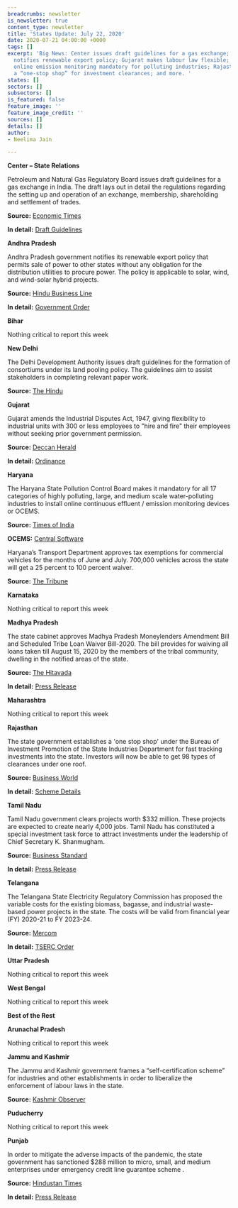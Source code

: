 ```yaml
---
breadcrumbs: newsletter
is_newsletter: true
content_type: newsletter
title: 'States Update: July 22, 2020'
date: 2020-07-21 04:00:00 +0000
tags: []
excerpt: 'Big News: Center issues draft guidelines for a gas exchange; Andhra Pradesh
  notifies renewable export policy; Gujarat makes labour law flexible; Haryana makes
  online emission monitoring mandatory for polluting industries; Rajasthan creates
  a “one-stop shop” for investment clearances; and more. '
states: []
sectors: []
subsectors: []
is_featured: false
feature_image: ''
feature_image_credit: ''
sources: []
details: []
author:
- Neelima Jain

---
```

**Center – State Relations**

Petroleum and Natural Gas Regulatory Board issues draft guidelines for a gas exchange in India. The draft lays out in detail the regulations regarding the setting up and operation of an exchange, membership, shareholding and settlement of trades.

**Source:** [Economic Times](https://energy.economictimes.indiatimes.com/news/oil-and-gas/pngrb-draft-regulation-caps-individual-stake-in-gas-exchange-to-15-per-cent/76951235)

**In detail:** [Draft Guidelines](https://www.pngrb.gov.in/pdf/public-notice/DraftGasExchangeRegulation.pdf)

**Andhra Pradesh**

Andhra Pradesh government notifies its renewable export policy that permits sale of power to other states without any obligation for the distribution utilities to procure power. The policy is applicable to solar, wind, and wind-solar hybrid projects.

**Source:** [Hindu Business Line](https://www.thehindubusinessline.com/economy/andhra-pradesh-announces-renewable-energy-export-policy/article32117615.ece)

**In detail:** [Government Order](https://nredcap.in/PDFs/Pages/AP_RE_Export_policy_2020.pdf)

**Bihar**

Nothing critical to report this week

**New Delhi**

The Delhi Development Authority issues draft guidelines for the formation of consortiums under its land pooling policy. The guidelines aim to assist stakeholders in completing relevant paper work.

**Source:** [The Hindu](https://www.thehindu.com/news/cities/Delhi/land-pooling-policy-dda-issues-draft-guidelines-for-forming-consortiums/article32096163.ece)

**Gujarat**

Gujarat amends the Industrial Disputes Act, 1947, giving flexibility to industrial units with 300 or less employees to "hire and fire" their employees without seeking prior government permission.

**Source:** [Deccan Herald](https://www.deccanherald.com/national/west/gujarat-govt-makes-labour-law-flexible-for-industries-with-less-than-300-workmen-to-hire-and-fire-without-permission-861935.html)

**In detail:** [Ordinance](https://lexcomply.com/rsjadmin/news/202007204229Gujarat%20Ordinance%20No.%205%20of%202020-%20Industrial%20Disputes%20(Gujarat%20Amendment)%20Ordinance,%202020.pdf)

**Haryana**

The Haryana State Pollution Control Board makes it mandatory for all 17 categories of highly polluting, large, and medium scale water-polluting industries to install online continuous effluent / emission monitoring devices or OCEMS.

**Source:** [Times of India](https://timesofindia.indiatimes.com/city/chandigarh/haryana-to-install-devices-on-industries-to-monitor-pollution-electronically/articleshow/77004244.cms)

**OCEMS:** [Central Software](http://hspcbcems.nic.in/login)

Haryana’s Transport Department approves tax exemptions for commercial vehicles for the months of June and July. 700,000 vehicles across the state will get a 25 percent to 100 percent waiver.

**Source:** [The Tribune](https://www.tribuneindia.com/news/haryana/haryana-govt-approves-tax-exemption-for-commercial-vehicles-for-june-july-113242)

**Karnataka**

Nothing critical to report this week

**Madhya Pradesh**

The state cabinet approves Madhya Pradesh Moneylenders Amendment Bill and Scheduled Tribe Loan Waiver Bill-2020. The bill provides for waiving all loans taken till August 15, 2020 by the members of the tribal community, dwelling in the notified areas of the state.

**Source:** [The Hitavada](https://www.thehitavada.com/Encyc/2020/7/14/Cabinet-approves-Moneylenders-Amendment-Bill-and-Scheduled-Tribe-Loan-Waiver-Bill.html)

**In detail:** [Press Release](https://www.mpinfo.org/News/TodaysNews.aspx?newsid=20200713N16&LocID=1&PDt=7/13/2020)

**Maharashtra**

Nothing critical to report this week

**Rajasthan**

The state government establishes a 'one stop shop' under the Bureau of Investment Promotion of the State Industries Department for fast tracking investments into the state. Investors will now be able to get 98 types of clearances under one roof.

**Source:** [Business World](http://www.businessworld.in/article/Rajasthan-Government-Nods-To-One-Stop-Shop-For-Fast-Tracking-Investments/17-07-2020-298594/)

**In detail:** [Scheme Details](https://www.rajras.in/index.php/one-stop-shop-scheme-oss-to-fast-track-investments/)

**Tamil Nadu**

Tamil Nadu government clears projects worth $332 million. These projects are expected to create nearly 4,000 jobs. Tamil Nadu has constituted a special investment task force to attract investments under the leadership of Chief Secretary K. Shanmugham.

**Source:** [Business Standard](https://www.business-standard.com/article/economy-policy/tamil-nadu-govt-clears-projects-worth-rs-2-500-cr-to-create-4-000-jobs-120071401803_1.html)

**In detail:** [Press Release](https://cms.tn.gov.in/sites/default/files/press_release/pr130720_e_495.pdf)

**Telangana**

The Telangana State Electricity Regulatory Commission has proposed the variable costs for the existing biomass, bagasse, and industrial waste-based power projects in the state. The costs will be valid from financial year (FY) 2020-21 to FY 2023-24.

**Source:** [Mercom](https://mercomindia.com/telangana-biomass-bagasse-industrial-waste/)

**In detail:** [TSERC Order](http://www.tserc.gov.in/file_upload/uploads/Public%20Notice/Public%20Notices/2020/Variable%20Cost%20for%20Biomass,%20Bagasse%20&%20Industrial%20Waste.pdf)

**Uttar Pradesh**

Nothing critical to report this week

**West Bengal**

Nothing critical to report this week

**Best of the Rest**

**Arunachal Pradesh**

Nothing critical to report this week

**Jammu and Kashmir**

The Jammu and Kashmir government frames a “self-certification scheme” for industries and other establishments in order to liberalize the enforcement of labour laws in the state.

**Source:** [Kashmir Observer](https://kashmirobserver.net/2020/07/17/labour-dept-notifies-jk-self-certification-scheme/)

**Puducherry**

Nothing critical to report this week

**Punjab**

In order to mitigate the adverse impacts of the pandemic, the state government has sanctioned $288 million to micro, small, and medium enterprises under emergency credit line guarantee scheme .

**Source:** [Hindustan Times](https://www.hindustantimes.com/cities/2-166-cr-credit-sanctioned-to-msmes-in-punjab-to-mitigate-suffering/story-5xwjJWdzej4hVZoo0Dn81I.html)

**In detail:** [Press Release](http://diprpunjab.gov.in/?q=content/rs-2166-crores-credit-line-sanctioned-msme-already-mitigate-industry-suffering-sunder-sham)
